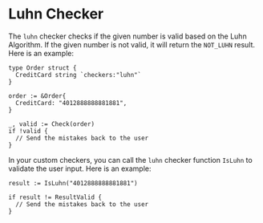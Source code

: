 # Luhn Checker

The ```luhn``` checker checks if the given number is valid based on the Luhn Algorithm. If the given number is not valid, it will return the ```NOT_LUHN``` result. Here is an example:

```golang
type Order struct {
  CreditCard string `checkers:"luhn"`
}

order := &Order{
  CreditCard: "4012888888881881",
}

_, valid := Check(order)
if !valid {
  // Send the mistakes back to the user
}
```

In your custom checkers, you can call the ```luhn``` checker function ```IsLuhn``` to validate the user input. Here is an example:

```golang
result := IsLuhn("4012888888881881")

if result != ResultValid {
  // Send the mistakes back to the user
}
```
